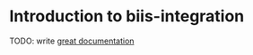# Introduction to biis-integration

TODO: write [great documentation](http://jacobian.org/writing/what-to-write/)
